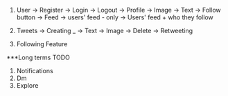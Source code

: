 1. User
 -> Register
 -> Login
 -> Logout
 -> Profile
   -> Image
   -> Text
   -> Follow button
 -> Feed
   -> users' feed - only
   -> Users' feed + who they follow

2. Tweets
-> Creating
 _ -> Text
   -> Image
-> Delete
-> Retweeting

3. Following Feature

***Long terms TODO
1. Notifications
2. Dm
3. Explore